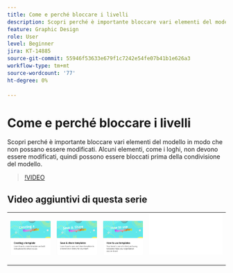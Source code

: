 ```yaml
---
title: Come e perché bloccare i livelli
description: Scopri perché è importante bloccare vari elementi del modello in modo che non possano essere modificati
feature: Graphic Design
role: User
level: Beginner
jira: KT-14885
source-git-commit: 55946f53633e679f1c7242e54fe07b41b1e626a3
workflow-type: tm+mt
source-wordcount: '77'
ht-degree: 0%

---
```


# Come e perché bloccare i livelli

Scopri perché è importante bloccare vari elementi del modello in modo che non possano essere modificati. Alcuni elementi, come i loghi, non devono essere modificati, quindi possono essere bloccati prima della condivisione del modello.

>[!VIDEO](https://video.tv.adobe.com/v/3427095?quality=12&learn=on&hidetitle=true)

## Video aggiuntivi di questa serie

<table style="table-layout:fixed">
<tr>
   <td>
         <a href="create-templates.md">
            <img alt="Creazione di un modello" src="assets/create-template.png" />
         </a>
   </td>
   <td>
         <a href="share-templates.md">
            <img alt="Salva e condividi modelli" src="assets/share-templates.png" />
         </a>
   </td>
   <td>
         <a href="use-templates.md">
            <img alt="Come utilizzare i modelli" src="assets/use-templates.png" />
         </a>
   </td>
   <td>
      <img alt="Spaziatore" src="../assets/Whitespacer.png" />
      <div>
      <br>
   </td>
</tr>
</table>
